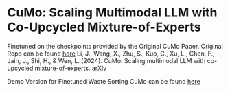 
# CuMo: Scaling Multimodal LLM with Co-Upcycled Mixture-of-Experts

Finetuned on the checkpoints provided by the Original CuMo Paper.
Original Repo can be found [here](github.com/SHI-Labs/CuMo)
Li, J., Wang, X., Zhu, S., Kuo, C., Xu, L., Chen, F., Jain, J., Shi, H., & Wen, L. (2024). CuMo: Scaling multimodal LLM with co-upcycled mixture-of-experts. [arXiv](https://arxiv.org/abs/2405.05949)


Demo Version for Finetuned Waste Sorting CuMo can be found [here](https://huggingface.co/spaces/BenkHel/CumoThesis)

